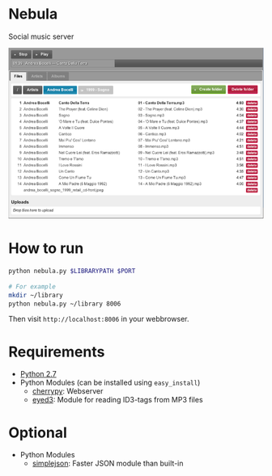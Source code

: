 Nebula
======

Social music server

![files](http://github.com/boukeversteegh/nebula/raw/master/docs/screenshots/files.png "Files view")

How to run
==========

```bash
python nebula.py $LIBRARYPATH $PORT
```
```bash
# For example
mkdir ~/library
python nebula.py ~/library 8006
```

Then visit `http://localhost:8006` in your webbrowser.

Requirements
============
* [Python 2.7](http://www.python.org/download/)
* Python Modules (can be installed using `easy_install`)
  * [cherrypy](http://download.cherrypy.org/cherrypy/3.2.2/): Webserver
  * [eyed3](http://eyed3.nicfit.net/): Module for reading ID3-tags from MP3 files

Optional
========
* Python Modules
  * [simplejson](https://github.com/simplejson/simplejson): Faster JSON module than built-in
